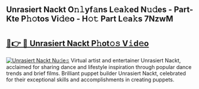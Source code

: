 ## Unrasiert Nackt O𝚗𝚕yf𝚊ns L𝚎a𝚔ed N𝚞𝚍es - Part-Kte P𝚑𝚘tos Vi𝚍𝚎o - H𝚘𝚝 Part L𝚎a𝚔s 7NzwM

# <h2><a href="http://kfc761.oniu.top/?m=Unrasiert+Nackt">🔗👉 🔴 Unrasiert Nackt P𝚑ot𝚘𝚜 V𝚒d𝚎o</a></h2>

[![Unrasiert Nackt Nu𝚍e𝚜](https://i.imgur.com/0qMVB7G.gif)](http://kfc761.oniu.top/?m=Unrasiert+Nackt)
Virtual artist and entertainer Unrasiert Nackt, acclaimed for sharing dance and lifestyle inspiration through popular dance trends and brief films. Brilliant puppet builder Unrasiert Nackt, celebrated for their exceptional skills and accomplishments in creating puppets.  

